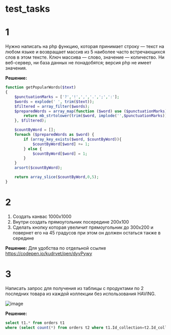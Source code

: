 # test_tasks

# 1
Нужно написать на php функцию, которая принимает строку — текст на любом языке и возвращает массив из 5 наиболее часто встречающихся слов в этом тексте. Ключ массива — слово, значение — количество. Ни веб-сервер, ни база данных не понадобятся; версия php не имеет значения.

**Решение:**
```php
function getPopularWords($text)
{
    $punctuationMarks = ['?','!',',','.',';',':'];
    $words = explode(' ', trim($text));
    $filtered = array_filter($words);
    $preparedWords = array_map(function ($word) use ($punctuationMarks) {
        return mb_strtolower(trim($word, implode('',$punctuationMarks)));
    }, $filtered);

    $countByWord = [];
    foreach ($preparedWords as $word) {
        if (array_key_exists($word, $countByWord)){
            $countByWord[$word] += 1;
        } else {
            $countByWord[$word] = 1;
        }
    }
    arsort($countByWord);

    return array_slice($countByWord,0,5);
}
```
# 2
1. Создать канвас 1000x1000
2. Внутри создать прямоугольник посередине 200x100
3. Сделать кнопку которая увеличит прямоугольник до 300х200 и повернет его на 45 градусов при этом он должен остаться также в середине
    
**Решение:**
    Для удобства по отдельной ссылке
https://codepen.io/kudrvet/pen/dyvPywy

# 3
Написать запрос для получения из таблицы с продуктами по 2 последних товара из каждой коллекции без использования HAVING.

![image](https://user-images.githubusercontent.com/25493836/117374676-3deb5780-aed6-11eb-8ca4-d5eb899495e7.png)

**Решение:**
```sql
select t1.* from orders t1
where (select count(*) from orders t2 where t1.Id_collection=t2.Id_collection and t2.date_added > t1.date_added) < 2;
```
